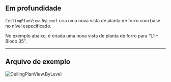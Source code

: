 ## Em profundidade
`CeilingPlanView.ByLevel` cria uma nova vista de planta de forro com base no nível especificado.

No exemplo abaixo, é criada uma nova vista de planta de forro para “L1 – Bloco 35”.
___
## Arquivo de exemplo

![CeilingPlanView.ByLevel](./Revit.Elements.Views.CeilingPlanView.ByLevel_img.jpg)
